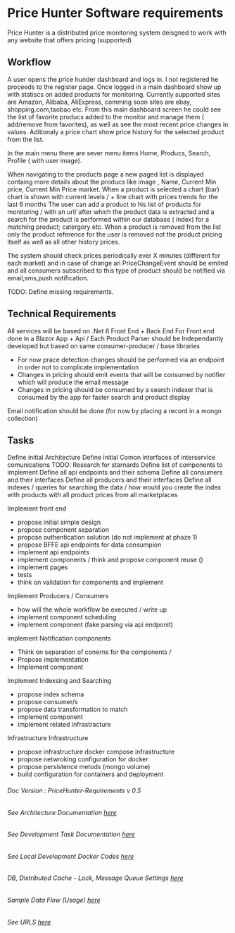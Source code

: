 # Price Hunter Software requirements

Price Hunter is a distributed price monitoring system deisgned to work with any website that offers pricing (supported)

## Workflow

A user opens the price hunder dashboard and logs in. I not registered he proceeds to the register page.
Once logged in a main dashboard show up with statiscs on added products for monitoring. Currently supported sites are Amazon, Alibaba, AliExpress, comming soon sites are ebay, shopping.com,taobao etc.
From this main dashboard screen he could see the list of favorite producs added to the monitor and manage them ( add/remove from favorites), as well as see the most recent price changes in values. Aditionaly a price chart show price history for the selected product from the list.

In the main menu there are sever menu items Home, Producs, Search, Profile ( with user image).

When navigating to the products page a new paged list is displayed containg more details about the producs like image , Name, Current Min price, Current Min Price market.
When a product is selected a chart (bar) chart is shown with current levels / + line chart with prices trends for the last 6 months
The user can add a product to his list of products for monitoring / with an url/ after which the product data is extracted and a search for the product is performed within our database ( index) for a matching product; catergory etc.
When a product is removed from the list only the product reference for the user is removed not the product pricing itself as well as all other history prices.

The system should check prices periodically ever X minutes (different for each market) and in case of change an PriceChangeEvent should be emited and all consumers subscribed to this type of product should be notified via email,sms,push notification.

TODO: Define missing requirements.

## Technical Requirements

All services will be based on .Net 6
Front End + Back End For Front end done in a Blazor App + Api /
Each Product Parser should be Independantly developed but based on same consumer-producer / base libraries

- For now prace detection changes should be performed via an endpoint in order not to complicate implementation
- Changes in pricing should emit events that will be consumed by notifier which will produce the email message
- Changes in pricing should be consumed by a search indexer that is consumed by the app for faster search and product display

Email notification should be done (for now by placing a record in a mongo collection)

## Tasks

Define initial Architecture
Define initial Comon interfaces of interservice comunications
  TODO: Research for starnards
Define list of components to implement
Define all api endpoints and their schema
Define all consumers and their interfaces
Define all producers and their interfaces
Define all indexes / queries for searching the data / how would you create the index with products with all product prices from all marketplaces

Implement front end

- propose initial simple design
- propose component separation
- propose authentication solution (do not implement at phaze 1)
- propose BFFE api endpoints for data consumpion
- implement api endpoints
- implement components / think and propose component reuse ()
- implement pages
- tests
- think on validation for components and implement

Implement Producers / Consumers

- how will the whole workflow be executed / write up
- implement component scheduling
- implement component (fake parsing via api endponit)

implement Notification components

- Think on separation of conerns for the components /
- Propose implementation
- Implement component

Implement Indexsing and Searching

- propose index schema
- propose consumer/s
- propose data transformation to match
- implement component
- implement related infrastracture

Infrastructure Infrastructure

- propose infrastructure docker compose infrastructure
- propose netwroking configuration for docker
- propose persistence metods (mongo volume)
- build configuration for containers and deployment

###### Doc Version : PriceHunter-Requirements v 0.5

###### See Architecture Documentation [here](README_DESING.md)

###### See Development Task Documentation [here](README_TASKS.md)

###### See Local Development Docker Codes [here](README_LOCALDEVDOCKER.md)

###### DB, Distributed Cache - Lock, Message Queue Settings  [here](README_CONFIG.md)

###### Sample Data Flow (Usage)  [here](README_USAGE.md)

###### See URLS [here](README_URLS.md)
